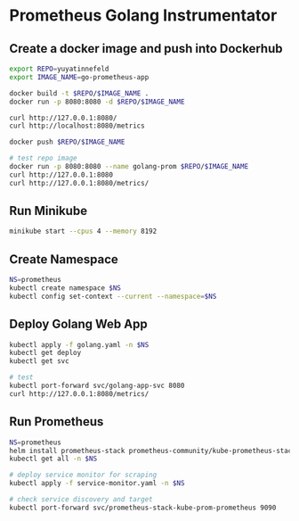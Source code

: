 # Prometheus Golang Instrumentator

## Create a docker image and push into Dockerhub
```bash
export REPO=yuyatinnefeld
export IMAGE_NAME=go-prometheus-app

docker build -t $REPO/$IMAGE_NAME .
docker run -p 8080:8080 -d $REPO/$IMAGE_NAME

curl http://127.0.0.1:8080/
curl http://localhost:8080/metrics

docker push $REPO/$IMAGE_NAME

# test repo image
docker run -p 8080:8080 --name golang-prom $REPO/$IMAGE_NAME
curl http://127.0.0.1:8080
curl http://127.0.0.1:8080/metrics/
```

## Run Minikube
```bash
minikube start --cpus 4 --memory 8192
```

## Create Namespace
```bash
NS=prometheus
kubectl create namespace $NS
kubectl config set-context --current --namespace=$NS
```

## Deploy Golang Web App
```bash
kubectl apply -f golang.yaml -n $NS
kubectl get deploy
kubectl get svc

# test
kubectl port-forward svc/golang-app-svc 8080
curl http://127.0.0.1:8080/metrics/
```

## Run Prometheus
```bash
NS=prometheus
helm install prometheus-stack prometheus-community/kube-prometheus-stack -n $NS
kubectl get all -n $NS

# deploy service monitor for scraping
kubectl apply -f service-monitor.yaml -n $NS

# check service discovery and target
kubectl port-forward svc/prometheus-stack-kube-prom-prometheus 9090
```
